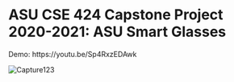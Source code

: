 
<h1>ASU CSE 424 Capstone Project 2020-2021: ASU Smart Glasses</h1>
Demo: https://youtu.be/Sp4RxzEDAwk

![Capture123](https://user-images.githubusercontent.com/38186787/118076996-18dc6600-b368-11eb-8f0a-480b08a99e47.PNG)
